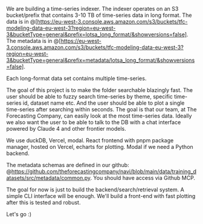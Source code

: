 We are building a time-series indexer. The indexer operates on an S3 bucket/prefix that contains 3-10 TB of time-series data in long format.
The data is in @[https://eu-west-3.console.aws.amazon.com/s3/buckets/tfc-modeling-data-eu-west-3?region=eu-west-3&bucketType=general&prefix=lotsa_long_format/&showversions=false].
The metadata is in @[https://eu-west-3.console.aws.amazon.com/s3/buckets/tfc-modeling-data-eu-west-3?region=eu-west-3&bucketType=general&prefix=metadata/lotsa_long_format/&showversions=false].

Each long-format data set contains multiple time-series. 


The goal of this project is to make the folder searchable blazingly fast.
The user should be able to fuzzy search time-series by theme, specific time-series id, dataset name etc. And the user should be able to plot a single time-series after searching within seconds. The goal is that our team, at The Forecasting Company, can easily look at the most time-series data. Ideally we also want the user to be able to talk to the DB with a chat interface powered by Claude 4 and other frontier models.

We use duckDB, Vercel, modal. React frontend with pnpm package manager, hosted on Vercel, echarts for plotting. Modal if we need a Python backend. 

The metadata schemas are defined in our github: @https://github.com/theforecastingcompany/navi/blob/main/data/training_datasets/src/metadata/common.py. You should have access via Github MCP.

The goal for now is just to build the backend/search/retrieval system. A simple CLI interface will be enough. We'll build a front-end with fast plotting after this is tested and robust.

Let's go :)
